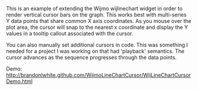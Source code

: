 This is an example of extending the Wijmo wijlinechart widget in order to render vertical cursor bars on the graph.  This works best with multi-series Y data points that share common X axis coordinates.  As you mouse over the plot area, the cursor will snap to the nearest x coordinate and display the Y values in a tooltip callout associated with the cursor.

You can also manually set additional cursors in code.  This was something I needed for a project I was working on that had 'playback' semantics.  The cursor advances as the sequence progresses through the data points.

Demo: http://brandonlwhite.github.com/WijmoLineChartCursor/WijLineChartCursorDemo.html